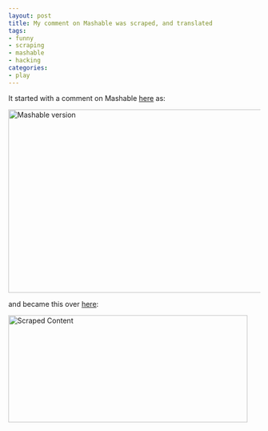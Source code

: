 ```yaml
---
layout: post
title: My comment on Mashable was scraped, and translated
tags:
- funny
- scraping
- mashable
- hacking
categories:
- play
---
```

It started with a comment on Mashable <a title="comment on mashable" href="http://mashable.com/2009/06/22/primer-twitter-hacking/#comment-11716490" target="_blank">here</a> as:

<img class="size-full wp-image-214" title="Mashable version" src="/images/2009/07/mashable.png" alt="Mashable version" width="651" height="366" />

and became this over <a title="scraped content" href="http://hackingpasswords.start4all.com/2009/06/25/a-primer-for-hacking-twitter/" target="_blank">here</a>:

<img class="size-full wp-image-215" title="Scraped Content" src="/images/2009/07/scraped.jpg" alt="Scraped Content" width="478" height="214" />

<div id="_mcePaste" style="overflow: hidden; position: absolute; left: -10000px; top: 0px; width: 1px; height: 1px;">
<ul id="dsq-comments">
	<li id="dsq-comment-11559248" class="dsq-comment dsq-even" style="margin-left: 0px;">
<div id="dsq-comment-body-11559248" class="dsq-comment-body">
<div id="dsq-comment-message-11559248" class="dsq-comment-message">Has anyone seen Wag the Dog? Twitter has great potential to make this situation a reality.</div>
</div>
<div id="dsq-comment-footer-11559248" class="dsq-comment-footer">
<ul class="dsq-comment-options dsq-list-style">
	<li id="dsq-rate-cont-11559248" class="dsq-list-first dsq-rate"><a onclick="Dsq.Post.rate(this, 11559248, 1); return false;" href="http://mashable.com/2009/06/22/primer-twitter-hacking/#">Like</a></li>
	<li id="dsq-post-report-11559248" class="dsq-report"><a class="dsq-post-report" onclick="Dsq.Post.report(11559248, false); return false;" href="http://mashable.com/2009/06/22/primer-twitter-hacking/#">Report</a></li>
</ul>
<ul class="dsq-list-style">
	<li class="dsq-list-first"><a id="dsq-reply-link-11559248" onclick="Dsq.Post.toggleReply(this, 11559248); return false;" href="http://mashable.com/2009/06/22/primer-twitter-hacking/#">Reply</a></li>
	<li id="dsq-more-el-11559248"><a id="dsq-more-link-11559248" onclick="Dsq.Post.showMenu(this, 11559248, 'more'); return false" href="http://mashable.com/2009/06/22/primer-twitter-hacking/#">More <small>?</small></a></li>
	<li id="dsq-media-el-11559248" style="display: none;"><a id="dsq-media-link-11559248" onclick="Dsq.Post.showMenu(this, 11559248, 'media'); return false" href="http://mashable.com/2009/06/22/primer-twitter-hacking/#">Use Media <small>?</small></a></li>
</ul>
<div id="dsq-reply-bar-11559248" class="dsq-reply-bar" style="display: none;">
<div id="dsq-reply-bar-auth-11559248" class="dsq-reply-bar-auth"><a class="dsq-help dsq-reply-req-opt" title="You are commenting as a Guest. You may choose to log into an existing DISQUS Profile, your Facebook, Twitter or OpenID account to comment on Mashable - The Social Media Guide" onclick="Dsq.Popup.helpBadges(); return false" href="http://mashable.com/2009/06/22/primer-twitter-hacking/#">Optional:</a> <img class="dsq-login-icon" src="http://media.disqus.com/images/dsq-favicon-16x16.png" alt="" /> <a id="dsq-reply-login-11559248" onclick="Dsq.Popup.login(); return false" href="http://disqus.com/login/?next=article:22564269">Login</a> or <img class="fb_login_image" src="http://static.ak.fbcdn.net/images/fbconnect/login-buttons/connect_light_small_short.gif" alt="Facebook Connect" /> <a onclick="FB.Connect.requireSession(DisqusFbcParentController.onLogin); return false;" href="http://mashable.com/2009/06/22/primer-twitter-hacking/#">Connect</a> or <img src="http://media.disqus.com/images/twitter-signin-icon.png" alt="" /> <a onclick="Dsq.Twitter.startTwitterConnect(); return false" href="http://mashable.com/2009/06/22/primer-twitter-hacking/#">Sign-in</a></div>
</div>
</div></li>
	<li id="dsq-comment-11716490" class="dsq-comment dsq-comment-child dsq-depth-1 dsq-parent-is-11559248 dsq-odd" style="margin-left: 30px;">
<div id="dsq-comment-header-11716490" class="dsq-comment-header">
<div id="dsq-header-avatar-11716490" class="dsq-header-avatar" onmouseover="Dsq.Post.dropProfile(11716490)"><a id="dsq-avatar-11716490" class="dsq-avatar" onclick="Dsq.Popup.popProfile(11716490); return false;" href="http://disqus.com/people/3b2c9b6fe1fde43e64a85d614ea4e45d/"><img src="http://www.gravatar.com/avatar.php?gravatar_id=3b2c9b6fe1fde43e64a85d614ea4e45d&amp;size=92&amp;default=http://media.disqus.com/images/noavatar92.png" alt="" /></a>
<ul id="dsq-drop-profile-11716490" class="dsq-drop-profile">
	<li class="dsq-drop-showlnk"><a onclick="Dsq.Popup.popProfile(11716490); return false;" href="http://mashable.com/2009/06/22/primer-twitter-hacking/#">Expand ?</a></li>
	<li class="dsq-drop-badge" title="datashaman has not claimed this commenter profile." onclick="Dsq.Popup.helpBadges()"><span class="dsq-badge-guest">Guest</span></li>
</ul>
</div>
<cite id="dsq-cite-11716490" class="dsq-comment-cite"> <span id="dsq-author-user-11716490">datashaman</span> </cite> <span class="dsq-header-meta"> <a id="dsq-time-11716490" class="dsq-header-time" title="Permalink" href="http://mashable.com/2009/06/22/primer-twitter-hacking/#comment-11716490">06/25/2009 01:01 AM</a> </span></div>
<div id="dsq-comment-body-11716490" class="dsq-comment-body">
<div id="dsq-comment-message-11716490" class="dsq-comment-message">It is a reality already. Your view of your leaders is very carefully constructed by powerful PR companies. Wag the Dog has been a reality for a long time.</div>
</div>
<div id="dsq-comment-footer-11716490" class="dsq-comment-footer">
<ul class="dsq-comment-options dsq-list-style">
	<li id="dsq-rate-cont-11716490" class="dsq-list-first dsq-rate"><a onclick="Dsq.Post.rate(this, 11716490, 1); return false;" href="http://mashable.com/2009/06/22/primer-twitter-hacking/#">Like</a></li>
	<li id="dsq-post-report-11716490" class="dsq-report"><a class="dsq-post-report" onclick="Dsq.Post.report(11716490, false); return false;" href="http://mashable.com/2009/06/22/primer-twitter-hacking/#">Report</a></li>
</ul>
<ul class="dsq-list-style">
	<li class="dsq-list-first"><a id="dsq-reply-link-11716490" onclick="Dsq.Post.toggleReply(this, 11716490); return false;" href="http://mashable.com/2009/06/22/primer-twitter-hacking/#">Reply</a></li>
	<li id="dsq-more-el-11716490"><a id="dsq-more-link-11716490" onclick="Dsq.Post.showMenu(this, 11716490, 'more'); return false" href="http://mashable.com/2009/06/22/primer-twitter-hacking/#">More <small>?</small></a></li>
	<li id="dsq-media-el-11716490" style="display: none;"><a id="dsq-media-link-11716490" onclick="Dsq.Post.showMenu(this, 11716490, 'media'); return false" href="http://mashable.com/2009/06/22/primer-twitter-hacking/#">Use Media <small>?</small></a></li>
</ul>
<div id="dsq-reply-bar-11716490" class="dsq-reply-bar" style="display: none;">
<div id="dsq-reply-bar-auth-11716490" class="dsq-reply-bar-auth"><a class="dsq-help dsq-reply-req-opt" title="You are commenting as a Guest. You may choose to log into an existing DISQUS Profile, your Facebook, Twitter or OpenID account to comment on Mashable - The Social Media Guide" onclick="Dsq.Popup.helpBadges(); return false" href="http://mashable.com/2009/06/22/primer-twitter-hacking/#">Optional:</a> <img class="dsq-login-icon" src="http://media.disqus.com/images/dsq-favicon-16x16.png" alt="" /> <a id="dsq-reply-login-11716490" onclick="Dsq.Popup.login(); return false" href="http://disqus.com/login/?next=article:22564269">Login</a> or <img class="fb_login_image" src="http://static.ak.fbcdn.net/images/fbconnect/login-buttons/connect_light_small_short.gif" alt="Facebook Connect" /> <a onclick="FB.Connect.requireSession(DisqusFbcParentController.onLogin); return false;" href="http://mashable.com/2009/06/22/primer-twitter-hacking/#">Connect</a> or <img src="http://media.disqus.com/images/twitter-signin-icon.png" alt="" /> <a onclick="Dsq.Twitter.startTwitterConnect(); return false" href="http://mashable.com/2009/06/22/primer-twitter-hacking/#">Sign-in</a></div>
</div>
</div></li>
	<li id="dsq-comment-11716563" class="dsq-comment dsq-comment-child dsq-depth-1 dsq-parent-is-11559248 dsq-even" style="margin-left: 30px;">
<div id="dsq-comment-header-11716563" class="dsq-comment-header">
<div id="dsq-header-avatar-11716563" class="dsq-header-avatar" onmouseover="Dsq.Post.dropProfile(11716563)"><a id="dsq-avatar-11716563" class="dsq-avatar" onclick="Dsq.Popup.popProfile(11716563); return false;" href="http://disqus.com/people/3b2c9b6fe1fde43e64a85d614ea4e45d/"><img src="http://www.gravatar.com/avatar.php?gravatar_id=3b2c9b6fe1fde43e64a85d614ea4e45d&amp;size=92&amp;default=http://media.disqus.com/images/noavatar92.png" alt="" /></a></div>
<cite id="dsq-cite-11716563" class="dsq-comment-cite"> <span id="dsq-author-user-11716563">datashaman</span> </cite> <span class="dsq-header-meta"> <a id="dsq-time-11716563" class="dsq-header-time" title="Permalink" href="http://mashable.com/2009/06/22/primer-twitter-hacking/#comment-11716563">06/25/2009 01:04 AM</a> </span></div>
<div id="dsq-comment-body-11716563" class="dsq-comment-body">
<div id="dsq-comment-message-11716563" class="dsq-comment-message">The Weapons of Mass Destruction debacle in Iraq springs to mind immediately. A war, based on a lie, which everyone believed.</div>
</div></li>
</ul>
</div>
